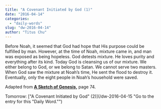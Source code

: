 ```yaml
---
title: "A Covenant Initiated by God (1)"
date: "2016-04-14"
categories: 
  - "daily-words"
slug: "dw-2016-04-14"
author: "Titus Chu"
---
```


Before Noah, it seemed that God had hope that His purpose could be fulfilled by man. However, at the time of Noah, mixture came in, and man was exposed as being hopeless. God detests mixture. He loves purity and everything after its kind. Today God is cleansing us of our mixture. We either belong to God, or we belong to Satan. We cannot serve two masters. When God saw the mixture at Noah’s time, He sent the flood to destroy it. Eventually, only the eight people in Noah’s household were saved.

Adapted from __[A Sketch of Genesis,](/book-gen-sketch/ "Go to the listing for this book.")__ page 74.

Tomorrow: ["A Covenant Initiated by God" (2)](/dw-2016-04-15 "Go to the entry for this "Daily Word."")
